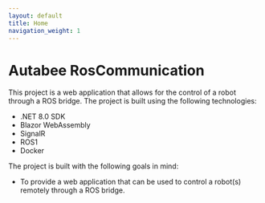 ```yaml
---
layout: default
title: Home
navigation_weight: 1
---
```


# Autabee RosCommunication

This project is a web application that allows for the control of a robot through a ROS bridge. The project is built using the following technologies:

- .NET 8.0 SDK
- Blazor WebAssembly
- SignalR
- ROS1
- Docker

The project is built with the following goals in mind:

- To provide a web application that can be used to control a robot(s) remotely through a ROS bridge.